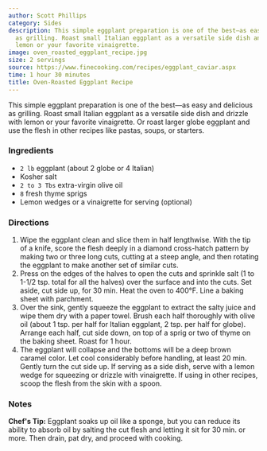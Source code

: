 ```yaml
---
author: Scott Phillips
category: Sides
description: This simple eggplant preparation is one of the best—as easy and delicious
  as grilling. Roast small Italian eggplant as a versatile side dish and drizzle with
  lemon or your favorite vinaigrette.
image: oven_roasted_eggplant_recipe.jpg
size: 2 servings
source: https://www.finecooking.com/recipes/eggplant_caviar.aspx
time: 1 hour 30 minutes
title: Oven-Roasted Eggplant Recipe
---
```

This simple eggplant preparation is one of the best—as easy and delicious as grilling. Roast small Italian eggplant as a versatile side dish and drizzle with lemon or your favorite vinaigrette. Or roast larger globe eggplant and use the flesh in other recipes like pastas, soups, or starters.

### Ingredients

* `2 lb` eggplant (about 2 globe or 4 Italian)
* Kosher salt
* `2 to 3 Tbs` extra-virgin olive oil
* `8` fresh thyme sprigs
* Lemon wedges or a vinaigrette for serving (optional)

### Directions

1. Wipe the eggplant clean and slice them in half lengthwise. With the tip of a knife, score the flesh deeply in a diamond cross-hatch pattern by making two or three long cuts, cutting at a steep angle, and then rotating the eggplant to make another set of similar cuts.
2. Press on the edges of the halves to open the cuts and sprinkle salt (1 to 1-1/2 tsp. total for all the halves) over the surface and into the cuts. Set aside, cut side up, for 30 min. Heat the oven to 400°F. Line a baking sheet with parchment.
3. Over the sink, gently squeeze the eggplant to extract the salty juice and wipe them dry with a paper towel. Brush each half thoroughly with olive oil (about 1 tsp. per half for Italian eggplant, 2 tsp. per half for globe). Arrange each half, cut side down, on top of a sprig or two of thyme on the baking sheet. Roast for 1 hour.
4. The eggplant will collapse and the bottoms will be a deep brown caramel color. Let cool considerably before handling, at least 20 min. Gently turn the cut side up. If serving as a side dish, serve with a lemon wedge for squeezing or drizzle with vinaigrette. If using in other recipes, scoop the flesh from the skin with a spoon.

### Notes

**Chef's Tip:** Eggplant soaks up oil like a sponge, but you can reduce its ability to absorb oil by salting the cut flesh and letting it sit for 30 min. or more. Then drain, pat dry, and proceed with cooking.